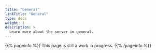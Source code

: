 ```yaml
---
title: "General"
linkTitle: "General"
type: docs
weight: 1
description: >
  Learn more about the server in general.
---
```


{{% pageinfo %}}
This page is still a work in progress.
{{% /pageinfo %}}